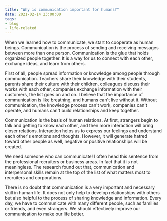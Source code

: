 ```yaml
---
title: "Why is communication important for humans?"
date: 2021-02-14 23:00:00
tags: 
- blog
- life-related
---
```


When we learned how to communicate, we start to cooperate as human beings. Communication is the process of sending and receiving messages between more than one person. Communication is the glue that holds organized people together. It is a way for us to connect with each other, exchange ideas, and learn from others.

First of all, people spread information or knowledge among people through communication. Teachers share their knowledge with their students, parents share their culture with their children, colleagues discuss their works with each other, companies exchange information with their customers, the list goes on and on. I believe that the importance of communication is like breathing, and humans can't live without it. Without communication, the knowledge process can't work, companies can't operate, and humans can't build relationships and keep together.

Communication is the basis of human relations. At first, strangers begin to talk and getting to know each other, and then more interaction will bring closer relations. Interaction helps us to express our feelings and understand each other's emotions and thoughts. However, it will generate hatred toward other people as well, negative or positive relationships will be created.

We need someone who can communicate! I often head this sentence from the professional recruiters or business areas. In fact that it is not meaningless. The research found out that, communication and interpersonal skills remain at the top of the list of what matters most to recruiters and corporations.

There is no doubt that communication is a very important and necessary skill in human life. It does not only help to develop relationships with others but also helpful to the process of sharing knowledge and information. Every day, we have to communicate with many different people, such as families or friends, and even strangers. We should effectively improve our communication to make our life better.